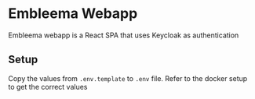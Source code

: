 # Embleema Webapp

Embleema webapp is a React SPA that uses Keycloak as authentication

## Setup

Copy the values from `.env.template` to `.env` file. Refer to the docker setup to get the correct values
